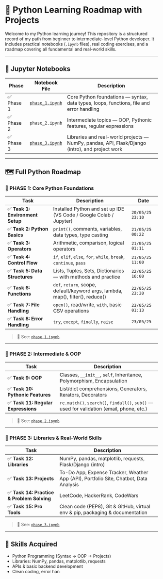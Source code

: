 # 🐍 Python Learning Roadmap with Projects

Welcome to my Python learning journey! This repository is a structured record of my path from beginner to intermediate-level Python developer. It includes practical notebooks (`.ipynb` files), real coding exercises, and a roadmap covering all fundamental and real-world skills.

---

## 📘 Jupyter Notebooks

| Phase | Notebook File | Description |
|-------|----------------|-------------|
| ✅ Phase 1 | [`phase_1.ipynb`](./Phase_1.ipynb) | Core Python foundations — syntax, data types, loops, functions, file and error handling |
| ✅ Phase 2 | [`phase_2.ipynb`](./Phase_2.ipynb) | Intermediate topics — OOP, Pythonic features, regular expressions |
| ✅ Phase 3 | [`phase_3.ipynb`](./Phase_3.ipynb) | Libraries and real-world projects — NumPy, pandas, API, Flask/Django (intro), and project work |

---

## 🗺️ Full Python Roadmap

### 🚩 PHASE 1: Core Python Foundations

| Task | Description | Date |
|------|-------------|------|
✅ **Task 1: Environment Setup** | Installed Python and set up IDE (VS Code / Google Colab / Jupyter) | `20/05/25 23:10`  
✅ **Task 2: Python Basics** | `print()`, comments, variables, data types, type casting | `21/05/25 00:22`  
✅ **Task 3: Operators** | Arithmetic, comparison, logical operators | `21/05/25 01:11`  
✅ **Task 4: Control Flow** | `if`, `elif`, `else`, `for`, `while`, `break`, `continue`, `pass` | `21/05/25 11:00`  
✅ **Task 5: Data Structures** | Lists, Tuples, Sets, Dictionaries — with methods and practice | `22/05/25 16:00`  
✅ **Task 6: Functions** | `def`, `return`, scope, default/keyword args, lambda, map(), filter(), reduce() | `22/05/25 23:30`  
✅ **Task 7: File Handling** | `open()`, read/write, `with`, basic CSV operations | `23/05/25 01:13`  
✅ **Task 8: Error Handling** | `try`, `except`, `finally`, `raise` | `23/05/25`  

> 🔗 See: [`phase_1.ipynb`](./phase_1.ipynb)

---

### 🚩 PHASE 2: Intermediate & OOP

| Task | Description |
|------|-------------|
✅ **Task 9: OOP** | Classes, `__init__`, `self`, Inheritance, Polymorphism, Encapsulation  
✅ **Task 10: Pythonic Features** | List/dict comprehensions, Generators, Iterators, Decorators  
✅ **Task 11: Regular Expressions** | `re.match()`, `search()`, `findall()`, `sub()` — used for validation (email, phone, etc.)

> 🔗 See: [`phase_2.ipynb`](./phase_2.ipynb)

---

### 🚩 PHASE 3: Libraries & Real-World Skills

| Task | Description |
|------|-------------|
✅ **Task 12: Libraries** | NumPy, pandas, matplotlib, requests, Flask/Django (intro)  
✅ **Task 13: Projects** | To-Do App, Expense Tracker, Weather App (API), Portfolio Site, Chatbot, Data Analysis  
✅ **Task 14: Practice & Problem Solving** | LeetCode, HackerRank, CodeWars  
✅ **Task 15: Pro Tools** | Clean code (PEP8), Git & GitHub, virtual env & pip, packaging & documentation

> 🔗 See: [`phase_3.ipynb`](./phase_3.ipynb)

---

## 🧠 Skills Acquired

- Python Programming (Syntax → OOP → Projects)
- Libraries: NumPy, pandas, matplotlib, requests
- APIs & basic backend development
- Clean coding, error han
